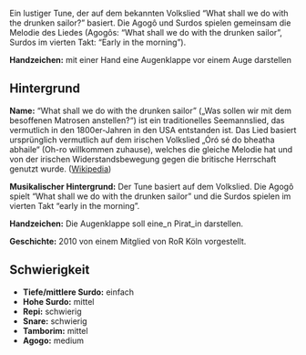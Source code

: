 Ein lustiger Tune, der auf dem bekannten Volkslied “What shall we do with the
drunken sailor?” basiert. Die Agogô und Surdos spielen gemeinsam die Melodie des
Liedes (Agogôs: “What shall we do with the drunken sailor”, Surdos im vierten
Takt: “Early in the morning”).

**Handzeichen:** mit einer Hand eine Augenklappe vor einem Auge darstellen

## Hintergrund

**Name:** “What shall we do with the drunken sailor” („Was sollen wir mit dem
besoffenen Matrosen anstellen?“) ist ein traditionelles Seemannslied, das
vermutlich in den 1800er-Jahren in den USA entstanden ist. Das Lied basiert
ursprünglich vermutlich auf dem irischen Volkslied „Óró sé do bheatha abhaile“
(Oh-ro willkommen zuhause), welches die gleiche Melodie hat und von der irischen
Widerstandsbewegung gegen die britische Herrschaft genutzt wurde.
([Wikipedia](https://en.wikipedia.org/wiki/Drunken_Sailor))

**Musikalischer Hintergrund:** Der Tune basiert auf dem Volkslied. Die Agogô
spielt “What shall we do with the drunken sailor” und die Surdos spielen im
vierten Takt “early in the morning”.

**Handzeichen:** Die Augenklappe soll eine_n Pirat_in darstellen.

**Geschichte:** 2010 von einem Mitglied von RoR Köln vorgestellt.


## Schwierigkeit

* **Tiefe/mittlere Surdo:** einfach
* **Hohe Surdo:** mittel
* **Repi:** schwierig
* **Snare:** schwierig
* **Tamborim:** mittel
* **Agogo:** medium
